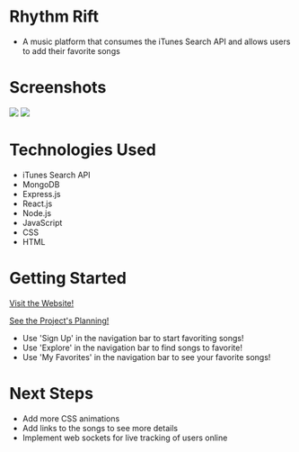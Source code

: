 # Rhythm Rift

- A music platform that consumes the iTunes Search API and allows users to add their favorite songs

# Screenshots

<img src="https://i.imgur.com/RcCjaCt.png">
<img src="https://i.imgur.com/DLtuREQ.png">

# Technologies Used

- iTunes Search API
- MongoDB
- Express.js
- React.js
- Node.js
- JavaScript
- CSS
- HTML

# Getting Started

[Visit the Website!](https://rhythmrift.herokuapp.com/featured)

[See the Project's Planning!](https://trello.com/b/AEFnAg7X/rhythm-rift)

- Use 'Sign Up' in the navigation bar to start favoriting songs!
- Use 'Explore' in the navigation bar to find songs to favorite!
- Use 'My Favorites' in the navigation bar to see your favorite songs!

# Next Steps

- Add more CSS animations
- Add links to the songs to see more details
- Implement web sockets for live tracking of users online
